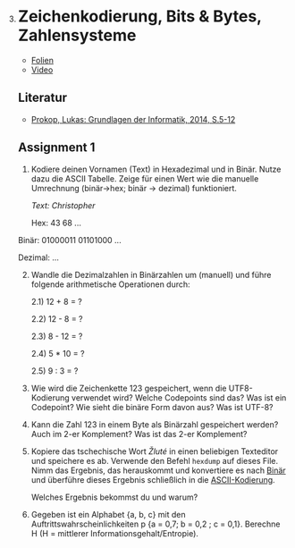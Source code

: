 3. # Zeichenkodierung, Bits & Bytes, Zahlensysteme

   * [Folien](https://docs.google.com/presentation/d/1OR7xebWLDSk6TBoL5CE8GgchCugNaYNr_4wqcn214hk/edit?usp=sharing)
   * [Video](https://youtu.be/bhqwCW7WVSA)

   ## Literatur

   * [Prokop, Lukas: Grundlagen der Informatik, 2014, S.5-12](https://github.com/chpollin/Teaching/blob/master/GDI/Literature/PROKOP_GDI_Skriptum.pdf)

   ## Assignment 1  

   1. Kodiere deinen Vornamen (Text) in Hexadezimal und in Binär. Nutze dazu die  ASCII Tabelle. 
      Zeige für einen Wert wie die manuelle Umrechnung  (binär->hex; binär -> dezimal) funktioniert.  

      *Text: Christopher* 
      
      Hex: 43 68 ... 
      

   Binär: 01000011 01101000 ... 

   Dezimal: ...

      

   2. Wandle die Dezimalzahlen in Binärzahlen um (manuell) und führe folgende arithmetische Operationen durch: 
      
      2.1)  12 + 8 = ? 
      
      2.2)  12 - 8 = ? 
      
      2.3)  8 - 12 = ? 
      
      2.4)  5 * 10 = ? 
      
      2.5)  9 : 3 = ?
      
      
      
   3. Wie wird die Zeichenkette 123 gespeichert, wenn die UTF8-Kodierung verwendet wird? Welche Codepoints sind das? Was ist ein Codepoint? Wie sieht die binäre Form davon aus? Was ist UTF-8?

      

   4. Kann die Zahl 123 in einem Byte als Binärzahl gespeichert werden? Auch im 2-er Komplement? Was ist das 2-er Komplement?

      

   5. Kopiere das tschechische Wort *Žluté* in einen beliebigen Texteditor und speichere es ab.  Verwende den Befehl `hexdump` auf dieses File. Nimm das Ergebnis, das herauskommt und  konvertiere es nach [Binär](https://www.rapidtables.com/convert/number/hex-to-binary.html) und überführe dieses Ergebnis schließlich in die [ASCII-Kodierung](https://www.rapidtables.com/convert/number/binary-to-ascii.html). 

      Welches Ergebnis bekommst du und warum?

      

   6. Gegeben ist ein Alphabet {a, b, c} mit den Auftrittswahrscheinlichkeiten p {a = 0,7; b = 0,2 ; c = 0,1}.  Berechne H (H = mittlerer Informationsgehalt/Entropie).
